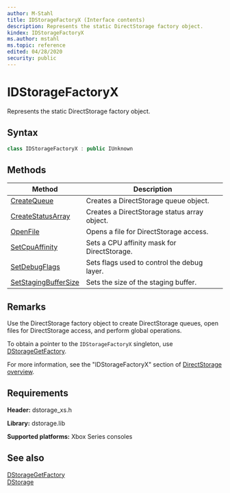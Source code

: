 ```yaml
---
author: M-Stahl
title: IDStorageFactoryX (Interface contents)
description: Represents the static DirectStorage factory object.
kindex: IDStorageFactoryX
ms.author: mstahl
ms.topic: reference
edited: 04/28/2020
security: public
---
```


# IDStorageFactoryX  

Represents the static DirectStorage factory object.

## Syntax  
  
```cpp  
class IDStorageFactoryX : public IUnknown  
```  
  
  
## Methods  
  
| Method | Description |  
| --- | --- |  
| [CreateQueue](methods/idstoragefactoryx_createqueue.md) | Creates a DirectStorage queue object. |  
| [CreateStatusArray](methods/idstoragefactoryx_createstatusarray.md) | Creates a DirectStorage status array object. |  
| [OpenFile](methods/idstoragefactoryx_openfile.md) | Opens a file for DirectStorage access. |  
| [SetCpuAffinity](methods/idstoragefactoryx_setcpuaffinity.md) | Sets a CPU affinity mask for DirectStorage. |  
| [SetDebugFlags](methods/idstoragefactoryx_setdebugflags.md) | Sets flags used to control the debug layer. |  
| [SetStagingBufferSize](methods/idstoragefactoryx_setstagingbuffersize.md) | Sets the size of the staging buffer. |  


## Remarks  

Use the DirectStorage factory object to create DirectStorage queues, open files for DirectStorage access, and perform global operations. 
  
To obtain a pointer to the `IDStorageFactoryX` singleton, use [DStorageGetFactory](../../functions/dstoragegetfactory.md).  

For more information, see the "IDStorageFactoryX" section of [DirectStorage overview](../../../../../system/overviews/directstorage/directstorage-overview.md). 
  
## Requirements  
  
**Header:** dstorage_xs.h  
  
**Library:** dstorage.lib  
  
**Supported platforms:** Xbox Series consoles  
  
## See also  
[DStorageGetFactory](../../functions/dstoragegetfactory.md)  
[DStorage](../../dstorage_members.md)  
  